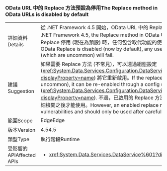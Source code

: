 ### <a name="the-replace-method-in-odata-urls-is-disabled-by-default"></a><span data-ttu-id="1d567-101">OData URL 中的 Replace 方法預設為停用</span><span class="sxs-lookup"><span data-stu-id="1d567-101">The Replace method in OData URLs is disabled by default</span></span>

|   |   |
|---|---|
|<span data-ttu-id="1d567-102">詳細資料</span><span class="sxs-lookup"><span data-stu-id="1d567-102">Details</span></span>|<span data-ttu-id="1d567-103">從 .NET Framework 4.5 開始，OData URL 中的 Replace 方法預設為停用。</span><span class="sxs-lookup"><span data-stu-id="1d567-103">Beginning in the .NET Framework 4.5, the Replace method in OData URLs is disabled by default.</span></span> <span data-ttu-id="1d567-104">當 OData Replace 停用 (現在為預設) 時，任何包含取代功能的使用者要求 (不常見) 將會失敗。</span><span class="sxs-lookup"><span data-stu-id="1d567-104">When OData Replace is disabled (now by default), any user requests including replace functions (which are uncommon) will fail.</span></span>|
|<span data-ttu-id="1d567-105">建議</span><span class="sxs-lookup"><span data-stu-id="1d567-105">Suggestion</span></span>|<span data-ttu-id="1d567-106">如果需要 Replace 方法 (不常見)，可以透過組態設定 (<xref:System.Data.Services.Configuration.DataServicesFeaturesSection.ReplaceFunction?displayProperty=name>) 將它重新啟用。</span><span class="sxs-lookup"><span data-stu-id="1d567-106">If the replace method is required (which is uncommon), it can be re-enabled through a config settings (<xref:System.Data.Services.Configuration.DataServicesFeaturesSection.ReplaceFunction?displayProperty=name>).</span></span> <span data-ttu-id="1d567-107">不過，已啟用的 Replace 方法可能會有資訊安全漏洞，因此只有在仔細檢閱之後才能使用。</span><span class="sxs-lookup"><span data-stu-id="1d567-107">However, an enabled replace method can open security vulnerabilities and should only be used after careful review.</span></span>|
|<span data-ttu-id="1d567-108">範圍</span><span class="sxs-lookup"><span data-stu-id="1d567-108">Scope</span></span>|<span data-ttu-id="1d567-109">Edge</span><span class="sxs-lookup"><span data-stu-id="1d567-109">Edge</span></span>|
|<span data-ttu-id="1d567-110">版本</span><span class="sxs-lookup"><span data-stu-id="1d567-110">Version</span></span>|<span data-ttu-id="1d567-111">4.5</span><span class="sxs-lookup"><span data-stu-id="1d567-111">4.5</span></span>|
|<span data-ttu-id="1d567-112">類型</span><span class="sxs-lookup"><span data-stu-id="1d567-112">Type</span></span>|<span data-ttu-id="1d567-113">執行階段</span><span class="sxs-lookup"><span data-stu-id="1d567-113">Runtime</span></span>|
|<span data-ttu-id="1d567-114">受影響的 API</span><span class="sxs-lookup"><span data-stu-id="1d567-114">Affected APIs</span></span>|<ul><li><xref:System.Data.Services.DataService%601?displayProperty=nameWithType></li></ul>|


